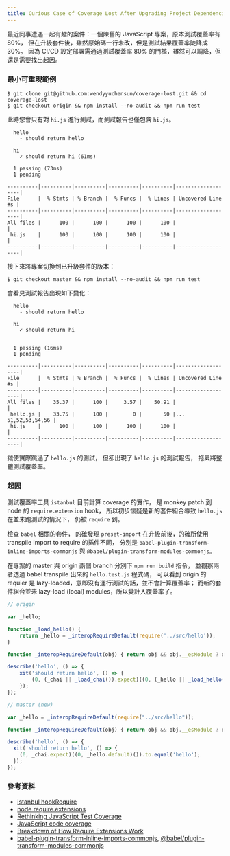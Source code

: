 ```yaml
---
title: Curious Case of Coverage Lost After Upgrading Project Dependencies
---
```


最近同事遭遇一起有趣的案件：一個陳舊的 JavaScript 專案，原本測試覆蓋率有 80%，
但在升級套件後，雖然原始碼一行未改，但是測試結果覆蓋率陡降成 30%。
因為 CI/CD 設定部署需通過測試覆蓋率 80% 的門檻，雖然可以調降，但還是需要找出起因。 

### 最小可重現範例

```shell
$ git clone git@github.com:wendyyuchensun/coverage-lost.git && cd coverage-lost
$ git checkout origin && npm install --no-audit && npm run test
```

此時您會只有對 `hi.js` 進行測試，而測試報告也僅包含 `hi.js`。

```terminal
  hello
    - should return hello

  hi
    ✓ should return hi (61ms)

  1 passing (73ms)
  1 pending

----------|----------|----------|----------|----------|-------------------|
File      |  % Stmts | % Branch |  % Funcs |  % Lines | Uncovered Line #s |
----------|----------|----------|----------|----------|-------------------|
All files |      100 |      100 |      100 |      100 |                   |
 hi.js    |      100 |      100 |      100 |      100 |                   |
----------|----------|----------|----------|----------|-------------------|
```

接下來將專案切換到已升級套件的版本：

```shell
$ git checkout master && npm install --no-audit && npm run test
```

會看見測試報告出現如下變化：

```terminal
  hello
    - should return hello

  hi
    ✓ should return hi


  1 passing (16ms)
  1 pending

----------|----------|----------|----------|----------|-------------------|
File      |  % Stmts | % Branch |  % Funcs |  % Lines | Uncovered Line #s |
----------|----------|----------|----------|----------|-------------------|
All files |    35.37 |      100 |     3.57 |    50.91 |                   |
 hello.js |    33.75 |      100 |        0 |       50 |... 51,52,53,54,56 |
 hi.js    |      100 |      100 |      100 |      100 |                   |
----------|----------|----------|----------|----------|-------------------|
```

縱使實際跳過了 `hello.js` 的測試， 但卻出現了 `hello.js` 的測試報告，
拖累將整體測試覆蓋率。

### 起因

測試覆蓋率工具 `istanbul` 目前計算 coverage 的實作，
是 monkey patch 到 node 的 `require.extension` hook，
所以初步懷疑是新的套件組合導致 `hello.js` 在並未跑測試的情況下，
仍被 `require` 到。

檢查 `babel` 相關的套件，
的確發現 `preset-import` 在升級前後，的確所使用 transpile import to require 的插件不同，
分別是 `babel-plugin-transform-inline-imports-commonjs` 與 `@babel/plugin-transform-modules-commonjs`。

在專案的 master 與 origin 兩個 branch 分別下 `npm run build` 指令，
並觀察兩者透過 babel transpile 出來的 `hello.test.js` 程式碼，
可以看到 origin 的 requier 是 lazy-loaded，意即沒有運行測試的話，並不會計算覆蓋率；
而新的套件組合並未 lazy-load (local) modules，所以變計入覆蓋率了。

```js
// origin

var _hello;

function _load_hello() {
    return _hello = _interopRequireDefault(require('../src/hello'));
}

function _interopRequireDefault(obj) { return obj && obj.__esModule ? obj : { default: obj }; }

describe('hello', () => {
    xit('should return hello', () => {
        (0, (_chai || _load_chai()).expect)((0, (_hello || _load_hello()).default)()).to.equal('hello');
    });
});

```

```js
// master (new)

var _hello = _interopRequireDefault(require("../src/hello"));

function _interopRequireDefault(obj) { return obj && obj.__esModule ? obj : { default: obj }; }

describe('hello', () => {
  xit('should return hello', () => {
    (0, _chai.expect)((0, _hello.default)()).to.equal('hello');
  });
});

```

### 參考資料

- [istanbul hookRequire](https://github.com/istanbuljs/istanbuljs/blob/master/packages/istanbul-lib-hook/lib/hook.js#L87)
- [node require.extensions](https://nodejs.org/api/modules.html#modules_require_extensions)
- [Rethinking JavaScript Test Coverage](https://medium.com/the-node-js-collection/rethinking-javascript-test-coverage-5726fb272949)
- [JavaScript code coverage](https://v8.dev/blog/javascript-code-coverage)
- [Breakdown of How Require Extensions Work](https://gist.github.com/jamestalmage/df922691475cff66c7e6)
- [babel-plugin-transform-inline-imports-commonjs](https://www.npmjs.com/package/babel-plugin-transform-inline-imports-commonjs), [@babel/plugin-transform-modules-commonjs](https://babeljs.io/docs/en/babel-plugin-transform-modules-commonjs)
